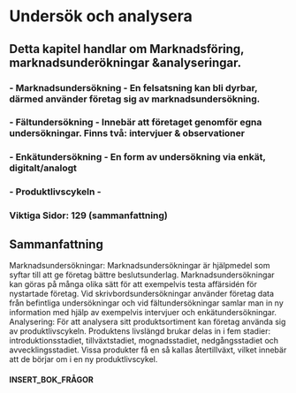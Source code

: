 # Undersök och analysera
## Detta kapitel handlar om Marknadsföring, marknadsunderökningar &analyseringar. 
<!-- ### Nyckelord:  -->
### - **Marknadsundersökning** - En felsatsning kan bli dyrbar, därmed använder företag sig av marknadsundersökning.
### - **Fältundersökning** - Innebär att företaget genomför egna undersökningar. Finns två: intervjuer & observationer
### - **Enkätundersökning** - En form av undersökning via enkät, digitalt/analogt
### - **Produktlivscykeln** - 
### Viktiga Sidor: 129 (sammanfattning)
## Sammanfattning
 Marknadsundersökningar: Marknadsundersökningar är hjälpmedel som syftar till att ge företag bättre beslutsunderlag. Marknadsundersökningar kan göras på många olika sätt för att exempelvis testa affärsidén för nystartade företag. Vid skrivbordsundersökningar använder företag data från befintliga undersökningar och vid fältundersökningar samlar man in ny information med hjälp av exempelvis intervjuer och enkätundersökningar. Analysering: För att analysera sitt produktsortiment kan företag använda sig av produktlivscykeln. Produktens livslängd brukar delas in i fem stadier: introduktionsstadiet, tillväxtstadiet, mognadsstadiet, nedgångsstadiet och avvecklingsstadiet. Vissa produkter få en så kallas återtillväxt, vilket innebär att de börjar om i en ny produktlivscykel.
#### INSERT_BOK_FRÅGOR